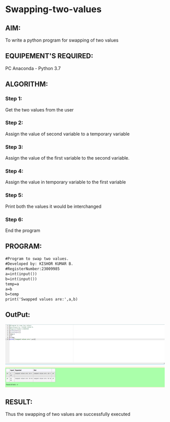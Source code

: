 # Swapping-two-values
## AIM:
To write a python program for swapping of two values
## EQUIPEMENT'S REQUIRED: 
PC
Anaconda - Python 3.7
## ALGORITHM: 
### Step 1:
Get the two values from the user
### Step 2: 
Assign the value of second variable to a temporary variable 
### Step 3: 
Assign the value of the first variable to the second variable.
### Step 4:  
Assign the value in temporary variable to the first variable
### Step 5: 
Print both the values it would be interchanged
### Step 6: 
End the program
## PROGRAM:
```
#Program to swap two values.
#Developed by: KISHOR KUMAR B.
#RegisterNumber:23009985
a=int(input())
b=int(input())
temp=a
a=b
b=temp
print('Swapped values are:',a,b)
```
## OutPut:

![Output1](swapping-1.png)



## RESULT:
Thus the swapping of two values are successfully executed



